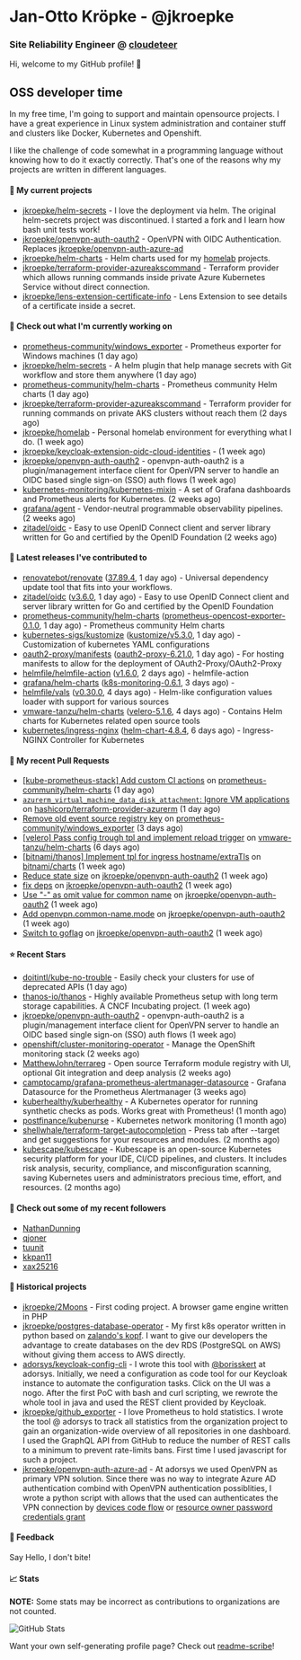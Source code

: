# Jan-Otto Kröpke - @jkroepke
### Site Reliability Engineer @ [cloudeteer](https://cloudeteer.de/)

Hi, welcome to my GitHub profile! 👋

## OSS developer time
In my free time, I'm going to support and maintain opensource projects. I have a great experience in Linux system administration and container stuff and clusters like Docker, Kubernetes and Openshift.

I like the challenge of code somewhat in a programming language without knowing how to do it exactly correctly. That's one of the reasons why my projects are written in different languages.

#### 🌱 My current projects
- [jkroepke/helm-secrets](https://github.com/jkroepke/helm-secrets) - I love the deployment via helm. The original helm-secrets project was discontinued. I started a fork and I learn how bash unit tests work!
- [jkroepke/openvpn-auth-oauth2](https://github.com/jkroepke/openvpn-auth-oauth2) - OpenVPN with OIDC Authentication. Replaces  [jkroepke/openvpn-auth-azure-ad](https://github.com/jkroepke/openvpn-auth-azure-ad) 
- [jkroepke/helm-charts](https://github.com/jkroepke/helm-charts) - Helm charts used for my [homelab](https://github.com/jkroepke/homelab) projects.
- [jkroepke/terraform-provider-azureakscommand](https://github.com/jkroepke/terraform-provider-azureakscommand) - Terraform provider which allows running commands inside private Azure Kubernetes Service without direct connection.
- [jkroepke/lens-extension-certificate-info](https://github.com/jkroepke/lens-extension-certificate-info) - Lens Extension to see details of a certificate inside a secret.

#### 👷 Check out what I'm currently working on

- [prometheus-community/windows_exporter](https://github.com/prometheus-community/windows_exporter) - Prometheus exporter for Windows machines (1 day ago)
- [jkroepke/helm-secrets](https://github.com/jkroepke/helm-secrets) - A helm plugin that help manage secrets with Git workflow and store them anywhere (1 day ago)
- [prometheus-community/helm-charts](https://github.com/prometheus-community/helm-charts) - Prometheus community Helm charts (1 day ago)
- [jkroepke/terraform-provider-azureakscommand](https://github.com/jkroepke/terraform-provider-azureakscommand) - Terraform provider for running commands on private AKS clusters without reach them (2 days ago)
- [jkroepke/homelab](https://github.com/jkroepke/homelab) - Personal homelab environment for everything what I do. (1 week ago)
- [jkroepke/keycloak-extension-oidc-cloud-identities](https://github.com/jkroepke/keycloak-extension-oidc-cloud-identities) -  (1 week ago)
- [jkroepke/openvpn-auth-oauth2](https://github.com/jkroepke/openvpn-auth-oauth2) - openvpn-auth-oauth2 is a plugin/management interface client for OpenVPN server to handle an OIDC based single sign-on (SSO) auth flows (1 week ago)
- [kubernetes-monitoring/kubernetes-mixin](https://github.com/kubernetes-monitoring/kubernetes-mixin) -  A set of Grafana dashboards and Prometheus alerts for Kubernetes. (2 weeks ago)
- [grafana/agent](https://github.com/grafana/agent) - Vendor-neutral programmable observability pipelines. (2 weeks ago)
- [zitadel/oidc](https://github.com/zitadel/oidc) - Easy to use OpenID Connect client and server library written for Go and certified by the OpenID Foundation (2 weeks ago)

#### 🔭 Latest releases I've contributed to

- [renovatebot/renovate](https://github.com/renovatebot/renovate) ([37.89.4](https://github.com/renovatebot/renovate/releases/tag/37.89.4), 1 day ago) - Universal dependency update tool that fits into your workflows.
- [zitadel/oidc](https://github.com/zitadel/oidc) ([v3.6.0](https://github.com/zitadel/oidc/releases/tag/v3.6.0), 1 day ago) - Easy to use OpenID Connect client and server library written for Go and certified by the OpenID Foundation
- [prometheus-community/helm-charts](https://github.com/prometheus-community/helm-charts) ([prometheus-opencost-exporter-0.1.0](https://github.com/prometheus-community/helm-charts/releases/tag/prometheus-opencost-exporter-0.1.0), 1 day ago) - Prometheus community Helm charts
- [kubernetes-sigs/kustomize](https://github.com/kubernetes-sigs/kustomize) ([kustomize/v5.3.0](https://github.com/kubernetes-sigs/kustomize/releases/tag/kustomize/v5.3.0), 1 day ago) - Customization of kubernetes YAML configurations
- [oauth2-proxy/manifests](https://github.com/oauth2-proxy/manifests) ([oauth2-proxy-6.21.0](https://github.com/oauth2-proxy/manifests/releases/tag/oauth2-proxy-6.21.0), 1 day ago) - For hosting manifests to allow for the deployment of OAuth2-Proxy/OAuth2-Proxy
- [helmfile/helmfile-action](https://github.com/helmfile/helmfile-action) ([v1.6.0](https://github.com/helmfile/helmfile-action/releases/tag/v1.6.0), 2 days ago) - helmfile-action
- [grafana/helm-charts](https://github.com/grafana/helm-charts) ([k8s-monitoring-0.6.1](https://github.com/grafana/helm-charts/releases/tag/k8s-monitoring-0.6.1), 3 days ago) - 
- [helmfile/vals](https://github.com/helmfile/vals) ([v0.30.0](https://github.com/helmfile/vals/releases/tag/v0.30.0), 4 days ago) - Helm-like configuration values loader with support for various sources
- [vmware-tanzu/helm-charts](https://github.com/vmware-tanzu/helm-charts) ([velero-5.1.6](https://github.com/vmware-tanzu/helm-charts/releases/tag/velero-5.1.6), 4 days ago) - Contains Helm charts for Kubernetes related open source tools
- [kubernetes/ingress-nginx](https://github.com/kubernetes/ingress-nginx) ([helm-chart-4.8.4](https://github.com/kubernetes/ingress-nginx/releases/tag/helm-chart-4.8.4), 6 days ago) - Ingress-NGINX Controller for Kubernetes

#### 🔨 My recent Pull Requests

- [[kube-prometheus-stack] Add custom CI actions](https://github.com/prometheus-community/helm-charts/pull/4065) on [prometheus-community/helm-charts](https://github.com/prometheus-community/helm-charts) (1 day ago)
- [`azurerm_virtual_machine_data_disk_attachment`: Ignore VM applications](https://github.com/hashicorp/terraform-provider-azurerm/pull/24145) on [hashicorp/terraform-provider-azurerm](https://github.com/hashicorp/terraform-provider-azurerm) (1 day ago)
- [Remove old event source registry key](https://github.com/prometheus-community/windows_exporter/pull/1357) on [prometheus-community/windows_exporter](https://github.com/prometheus-community/windows_exporter) (3 days ago)
- [[velero] Pass config trough tpl and implement reload trigger](https://github.com/vmware-tanzu/helm-charts/pull/525) on [vmware-tanzu/helm-charts](https://github.com/vmware-tanzu/helm-charts) (6 days ago)
- [[bitnami/thanos] Implement tpl for ingress hostname/extraTls](https://github.com/bitnami/charts/pull/21351) on [bitnami/charts](https://github.com/bitnami/charts) (1 week ago)
- [Reduce state size](https://github.com/jkroepke/openvpn-auth-oauth2/pull/78) on [jkroepke/openvpn-auth-oauth2](https://github.com/jkroepke/openvpn-auth-oauth2) (1 week ago)
- [fix deps](https://github.com/jkroepke/openvpn-auth-oauth2/pull/77) on [jkroepke/openvpn-auth-oauth2](https://github.com/jkroepke/openvpn-auth-oauth2) (1 week ago)
- [Use &#34;-&#34; as omit value for common name](https://github.com/jkroepke/openvpn-auth-oauth2/pull/76) on [jkroepke/openvpn-auth-oauth2](https://github.com/jkroepke/openvpn-auth-oauth2) (1 week ago)
- [Add openvpn.common-name.mode](https://github.com/jkroepke/openvpn-auth-oauth2/pull/74) on [jkroepke/openvpn-auth-oauth2](https://github.com/jkroepke/openvpn-auth-oauth2) (1 week ago)
- [Switch to goflag](https://github.com/jkroepke/openvpn-auth-oauth2/pull/72) on [jkroepke/openvpn-auth-oauth2](https://github.com/jkroepke/openvpn-auth-oauth2) (1 week ago)

#### ⭐ Recent Stars

- [doitintl/kube-no-trouble](https://github.com/doitintl/kube-no-trouble) - Easily check your clusters for use of deprecated APIs (1 day ago)
- [thanos-io/thanos](https://github.com/thanos-io/thanos) - Highly available Prometheus setup with long term storage capabilities. A CNCF Incubating project. (1 week ago)
- [jkroepke/openvpn-auth-oauth2](https://github.com/jkroepke/openvpn-auth-oauth2) - openvpn-auth-oauth2 is a plugin/management interface client for OpenVPN server to handle an OIDC based single sign-on (SSO) auth flows (1 week ago)
- [openshift/cluster-monitoring-operator](https://github.com/openshift/cluster-monitoring-operator) - Manage the OpenShift monitoring stack (2 weeks ago)
- [MatthewJohn/terrareg](https://github.com/MatthewJohn/terrareg) - Open source Terraform module registry with UI, optional Git integration and deep analysis (2 weeks ago)
- [camptocamp/grafana-prometheus-alertmanager-datasource](https://github.com/camptocamp/grafana-prometheus-alertmanager-datasource) - Grafana Datasource for the Prometheus Alertmanager (3 weeks ago)
- [kuberhealthy/kuberhealthy](https://github.com/kuberhealthy/kuberhealthy) - A Kubernetes operator for running synthetic checks as pods. Works great with Prometheus! (1 month ago)
- [postfinance/kubenurse](https://github.com/postfinance/kubenurse) - Kubernetes network monitoring (1 month ago)
- [shellwhale/terraform-target-autocompletion](https://github.com/shellwhale/terraform-target-autocompletion) - Press tab after --target and get suggestions for your resources and modules. (2 months ago)
- [kubescape/kubescape](https://github.com/kubescape/kubescape) - Kubescape is an open-source Kubernetes security platform for your IDE, CI/CD pipelines, and clusters. It includes risk analysis, security, compliance, and misconfiguration scanning, saving Kubernetes users and administrators precious time, effort, and resources. (2 months ago)

#### 👯 Check out some of my recent followers

- [NathanDunning](https://github.com/NathanDunning)
- [qjoner](https://github.com/qjoner)
- [tuunit](https://github.com/tuunit)
- [kkpan11](https://github.com/kkpan11)
- [xax25216](https://github.com/xax25216)

#### 📜 Historical projects
- [jkroepke/2Moons](https://github.com/jkroepke/2Moons) - First coding project. A browser game engine written in PHP
- [jkroepke/postgres-database-operator](https://github.com/jkroepke/postgres-database-operator) - My first k8s operator written in python based on [zalando's kopf](https://github.com/zalando-incubator/kopf). I want to give our developers the advantage to create databases on the dev RDS (PostgreSQL on AWS) without giving them access to AWS directly.
- [adorsys/keycloak-config-cli](https://github.com/adorsys/keycloak-config-cli) - I wrote this tool with [@borisskert](https://github.com/borisskert) at adorsys. Initially, we need a configuration as code tool for our Keycloak instance to automate the configuration tasks. Click on the UI was a nogo. After the first PoC with bash and curl scripting, we rewrote the whole tool in java and used the REST client provided by Keycloak.
- [jkroepke/github_exporter](https://github.com/jkroepke/github_exporter) - I love Prometheus to hold statistics. I wrote the tool @ adorsys to track all statistics from the organization project to gain an organization-wide overview of all repositories in one dashboard. I used the GraphQL API from GitHub to reduce the number of REST calls to a minimum to prevent rate-limits bans. First time I used javascript for such a project.
- [jkroepke/openvpn-auth-azure-ad](https://github.com/jkroepke/openvpn-auth-azure-ad) - At adorsys we used OpenVPN as primary VPN solution. Since there was no way to integrate Azure AD authentication combind with OpenVPN authentication possiblities, I wrote a python script with allows that the used can authenticates the VPN connection by [devices code flow](https://docs.microsoft.com/en-us/azure/active-directory/develop/v2-oauth2-device-code) or [resource owner password credentials grant](https://docs.microsoft.com/en-us/azure/active-directory/develop/v2-oauth-ropc)

#### 💬 Feedback

Say Hello, I don't bite!

#### 📈 Stats

**NOTE:** Some stats may be incorrect as contributions to organizations
are not counted.

![GitHub Stats](https://github-readme-stats.vercel.app/api?username=jkroepke&count_private=false&theme=tokyonight&show_icons=true)

Want your own self-generating profile page? Check out [readme-scribe](https://github.com/muesli/readme-scribe)!
